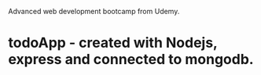 Advanced web development bootcamp from Udemy. 

# todoApp - created with Nodejs, express and connected to mongodb.





